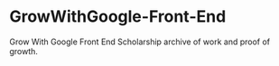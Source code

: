 # GrowWithGoogle-Front-End
Grow With Google Front End Scholarship archive of work and proof of growth.
